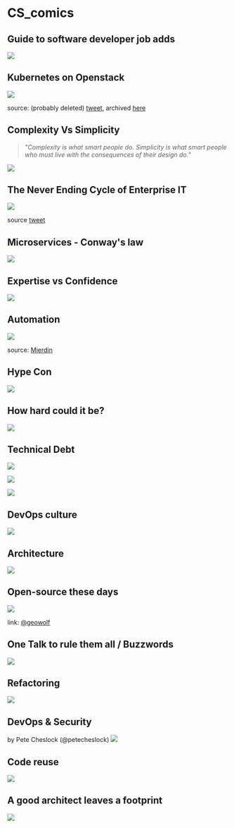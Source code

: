 # CS_comics

## Guide to software developer job adds

![](imgs/job-advertisement-guide.jpg)


## Kubernetes on Openstack

![](imgs/kubernetes-on-openstack.jpg)

source: (probably deleted) [tweet](https://twitter.com/craig_tracey/status/860931799077330944), archived [here](https://web.archive.org/web/20190502040407/https:/twitter.com/craig_tracey/status/860931799077330944)

## Complexity Vs Simplicity
> *"Complexity is what smart people do. Simplicity is what smart people who must live with the consequences of their design do."*

![](imgs/smart_people_complexity_&_simplicity.jpg)


## The Never Ending Cycle of Enterprise IT
![](imgs/it_never_ending_cycle.jpg)

source [tweet](https://twitter.com/giano/status/1007563057617362944)


## Microservices - Conway's law
![](imgs/microservices_conway's_law.jpg)


## Expertise vs Confidence
![](imgs/expertise_vs_confidence.png)


## Automation
![](imgs/automation.jpg)

source: [Mierdin](https://twitter.com/Mierdin/status/1100535357165240320)


## Hype Con
![](imgs/hype_con.jpg)


## How hard could it be?
![](imgs/dt100424.gif)


## Technical Debt
![](imgs/technical_debt.jpg)

![](imgs/too_busy.jpg)

![](imgs/106-tech-debt.png)


## DevOps culture
![](imgs/devops-explained.png)


## Architecture
![](imgs/architecture.jpg)


## Open-source these days
![](imgs/open_source_these_days.jpg)

link: [@geowolf](https://twitter.com/geowolf/status/971811346823221248)


## One Talk to rule them all / Buzzwords
![](imgs/One_Talk_to_rule_them_all.jpg)


## Refactoring
![](imgs/refactoring.jpg)


## DevOps & Security
by Pete Cheslock (@petecheslock)
![](imgs/unicorn_devops_sec.png)


## Code reuse
![](imgs/code_reuse.jpg)


## A good architect leaves a footprint
![](imgs/a_good_architect_leaves_a_footprint.jpg)
